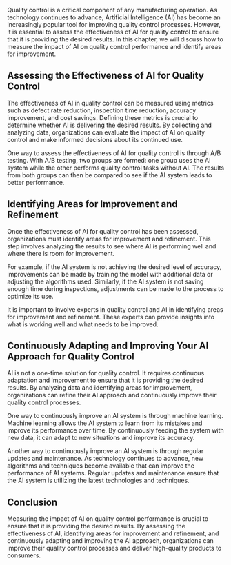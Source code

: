 

Quality control is a critical component of any manufacturing operation. As technology continues to advance, Artificial Intelligence (AI) has become an increasingly popular tool for improving quality control processes. However, it is essential to assess the effectiveness of AI for quality control to ensure that it is providing the desired results. In this chapter, we will discuss how to measure the impact of AI on quality control performance and identify areas for improvement.

Assessing the Effectiveness of AI for Quality Control
-----------------------------------------------------

The effectiveness of AI in quality control can be measured using metrics such as defect rate reduction, inspection time reduction, accuracy improvement, and cost savings. Defining these metrics is crucial to determine whether AI is delivering the desired results. By collecting and analyzing data, organizations can evaluate the impact of AI on quality control and make informed decisions about its continued use.

One way to assess the effectiveness of AI for quality control is through A/B testing. With A/B testing, two groups are formed: one group uses the AI system while the other performs quality control tasks without AI. The results from both groups can then be compared to see if the AI system leads to better performance.

Identifying Areas for Improvement and Refinement
------------------------------------------------

Once the effectiveness of AI for quality control has been assessed, organizations must identify areas for improvement and refinement. This step involves analyzing the results to see where AI is performing well and where there is room for improvement.

For example, if the AI system is not achieving the desired level of accuracy, improvements can be made by training the model with additional data or adjusting the algorithms used. Similarly, if the AI system is not saving enough time during inspections, adjustments can be made to the process to optimize its use.

It is important to involve experts in quality control and AI in identifying areas for improvement and refinement. These experts can provide insights into what is working well and what needs to be improved.

Continuously Adapting and Improving Your AI Approach for Quality Control
------------------------------------------------------------------------

AI is not a one-time solution for quality control. It requires continuous adaptation and improvement to ensure that it is providing the desired results. By analyzing data and identifying areas for improvement, organizations can refine their AI approach and continuously improve their quality control processes.

One way to continuously improve an AI system is through machine learning. Machine learning allows the AI system to learn from its mistakes and improve its performance over time. By continuously feeding the system with new data, it can adapt to new situations and improve its accuracy.

Another way to continuously improve an AI system is through regular updates and maintenance. As technology continues to advance, new algorithms and techniques become available that can improve the performance of AI systems. Regular updates and maintenance ensure that the AI system is utilizing the latest technologies and techniques.

Conclusion
----------

Measuring the impact of AI on quality control performance is crucial to ensure that it is providing the desired results. By assessing the effectiveness of AI, identifying areas for improvement and refinement, and continuously adapting and improving the AI approach, organizations can improve their quality control processes and deliver high-quality products to consumers.

